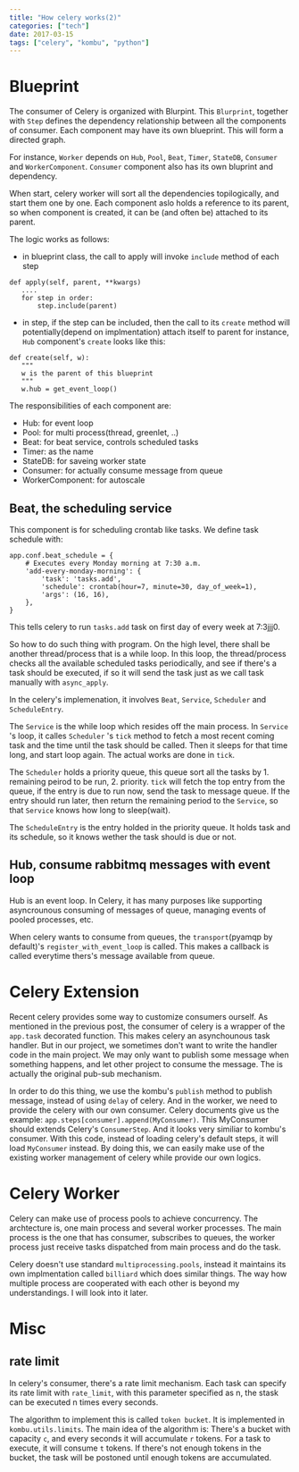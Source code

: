 ```yaml
---
title: "How celery works(2)"
categories: ["tech"]
date: 2017-03-15
tags: ["celery", "kombu", "python"]
---
```


# Blueprint
The consumer of Celery is organized with Blurpint. This `Blurprint`, together with `Step` defines the dependency relationship between all the
components of consumer. Each component may have its own blueprint. This will form a directed graph.

For instance, `Worker` depends on `Hub`, `Pool`, `Beat`, `Timer`, `StateDB`, `Consumer` and `WorkerComponent`. `Consumer` component also has its
own bluprint and dependency.

When start, celery worker will sort all the dependencies topilogically, and start them one by one. Each component aslo holds a reference to its
parent, so when component is created, it can be (and often be) attached to its parent.

The logic works as follows:

- in blueprint class, the call to apply will invoke `include` method of each step

```
def apply(self, parent, **kwargs)
   ....
   for step in order:
       step.include(parent)
```

- in step, if the step can be included, then the call to its `create` method will potentially(depend on implmentation) attach itself to parent
  for instance, `Hub` component's `create` looks like this:

```
def create(self, w):
   """
   w is the parent of this blueprint
   """
   w.hub = get_event_loop()
```

The responsibilities of each component are:

- Hub: for event loop
- Pool: for multi process(thread, greenlet, ..)
- Beat: for beat service, controls scheduled tasks
- Timer: as the name
- StateDB: for saveing worker state
- Consumer: for actually consume message from queue
- WorkerComponent: for autoscale

## Beat, the scheduling service
This component is for scheduling crontab like tasks. We define task schedule with:
```
app.conf.beat_schedule = {
    # Executes every Monday morning at 7:30 a.m.
    'add-every-monday-morning': {
        'task': 'tasks.add',
        'schedule': crontab(hour=7, minute=30, day_of_week=1),
        'args': (16, 16),
    },
}
```
This tells celery to run `tasks.add` task on first day of every week at 7:3jjj0. 

So how to do such thing with program. On the high level, there shall be another thread/process that is a while loop. In this loop, the
thread/process checks all the available scheduled tasks periodically, and see if there's a task should be executed, if so it will send the
task just as we call task manually with `async_apply`.

In the celery's implemenation, it involves `Beat`, `Service`, `Scheduler` and `ScheduleEntry`.

The `Service` is the while loop which resides off the main process. In `Service` 's loop, it calles `Scheduler` 's `tick` method to fetch a 
most recent coming task and the time until the task should be called. Then it sleeps for that time long, and start loop again. The actual 
works are done in `tick`.

The `Scheduler` holds a priority queue, this queue sort all the tasks by 1. remaining peirod to be run, 2. priority. `tick` will fetch the top
entry from the queue, if the entry is due to run now, send the task to message queue. If the entry should run later, then return the remaining
period to the `Service`, so that `Service` knows how long to sleep(wait).

The `ScheduleEntry` is the entry holded in the priority queue. It holds task and its schedule, so it knows wether the task should is due or not.

## Hub, consume rabbitmq messages with event loop
Hub is an event loop. In Celery, it has many purposes like supporting asyncrounous consuming of messages of queue, managing events of pooled
processes, etc.

When celery wants to consume from queues, the `transport`(pyamqp by default)'s `register_with_event_loop` is called.  This makes a callback
is called everytime thers's message available from queue.


# Celery Extension
Recent celery provides some way to customize consumers ourself. As mentioned in the previous post, the consumer of celery is a wrapper of the
`app.task` decorated function. This makes celery an asynchounous task handler. But in our project, we sometimes don't want to write the handler
code in the main project. We may only want to publish some message when something happens, and let other project to consume the message. The is 
actually the original pub-sub mechanism.

In order to do this thing, we use the kombu's `publish` method to publish message, instead of using `delay` of celery. And in the worker, we
need to provide the celery with our own consumer. Celery documents give us the example: `app.steps[consumer].append(MyConsumer)`. This
MyConsumer should extends Celery's `ConsumerStep`. And it looks very similiar to kombu's consumer. With this code, instead of loading celery's 
default steps, it will load `MyConsumer` instead. By doing this, we can easily make use of the existing worker management of celery while
provide our own logics.


# Celery Worker
Celery can make use of process pools to achieve concurrency. The archtecture is, one main process and several worker processes. The main process
is the one that has consumer, subscribes to queues, the worker process just receive tasks dispatched from main process and do the task.

Celery doesn't use standard `multiprocessing.pools`, instead it maintains its own implmentation called `billiard` which does similar things. The
way how multiple process are cooperated with each other is beyond my understandings. I will look into it later.

# Misc

## rate limit
In celery's consumer, there's a rate limit mechanism. Each task can specify its rate limit with `rate_limit`, with this parameter specified as
n, the stask can be executed n times every seconds.

The algorithm to implement this is called `token bucket`. It is implemented in `kombu.utils.limits`. The main idea of the algorithm is: There's
a bucket with capacity `c`, and every seconds it will accumulate `r` tokens. For a task to execute, it will consume `t` tokens. If there's
not enough tokens in the bucket, the task will be postoned until enough tokens are accumulated.
